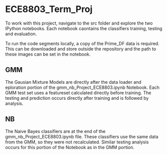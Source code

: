 # ECE8803_Term_Proj

To work with this project, navigate to the src folder and explore the two IPython notebooks. Each notebook caontains the classifiers training, testing and evaluation. 

To run the code segments locally, a copy of the Prime_DF data is required. This can be downloaded and store outside the repository and the path to these images can be set in the notebook.

## GMM

The Gausian Mixture Models are directly after the data loader and eploration portion of the gmm_nb_Project_ECE8803.ipynb Notebook. Each GMM test set uses a featureset calculated directly before training. The testing and prediction occurs directly after training and is followed by analysis. 

## NB

The Naive Bayes classifiers are at the end of the gmm_nb_Project_ECE8803.ipynb file. These classifiers use the same data from the GMM, so they were not recalculated. Similar testing analysis occurs for this portion of the Notebook as in the GMM portion.

